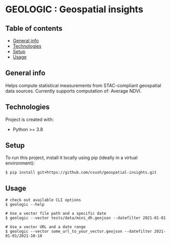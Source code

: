 # GEOLOGIC : Geospatial insights

## Table of contents
* [General info](#general-info)
* [Technologies](#technologies)
* [Setup](#setup)
* [Usage](#usage)

## General info
Helps compute statistical measurements from STAC-compliant geospatial data sources. Currently supports computation of: Average NDVI.
	
## Technologies
Project is created with:
* Python >= 3.8
	
## Setup
To run this project, install it locally using pip (ideally in a virtual environment):

```
$ pip install git+https://github.com/csush/geospatial-insights.git
```

## Usage
```
# check out available CLI options
$ geologic --help

# Use a vector file path and a specific date
$ geologic --vector tests/data/mini_dh.geojson --datefilter 2021-01-01

# Use a vector URL and a date range
$ geologic --vector some_url_to_your_vector.geojson --datefilter 2021-01-01/2021-10-10
```